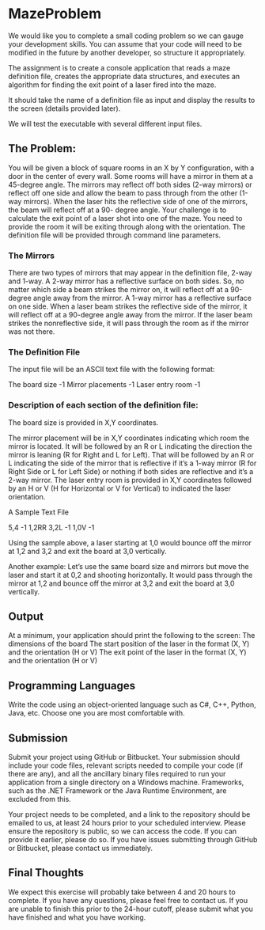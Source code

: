 # MazeProblem

We would like you to complete a small coding problem so we can gauge your development skills. You
can assume that your code will need to be modified in the future by another developer, so structure it
appropriately.

The assignment is to create a console application that reads a maze definition file, creates the
appropriate data structures, and executes an algorithm for finding the exit point of a laser fired into the
maze.

It should take the name of a definition file as input and display the results to the screen (details provided
later).

We will test the executable with several different input files.

## The Problem:

You will be given a block of square rooms in an X by Y configuration, with a door in the center of every
wall. Some rooms will have a mirror in them at a 45-degree angle. The mirrors may reflect off both
sides (2-way mirrors) or reflect off one side and allow the beam to pass through from the other (1-way
mirrors). When the laser hits the reflective side of one of the mirrors, the beam will reflect off at a 90-
degree angle. Your challenge is to calculate the exit point of a laser shot into one of the maze. You need
to provide the room it will be exiting through along with the orientation. The definition file will be
provided through command line parameters.

### The Mirrors

There are two types of mirrors that may appear in the definition file, 2-way and 1-way.
A 2-way mirror has a reflective surface on both sides. So, no matter which side a beam strikes the mirror
on, it will reflect off at a 90-degree angle away from the mirror.
A 1-way mirror has a reflective surface on one side. When a laser beam strikes the reflective side of the
mirror, it will reflect off at a 90-degree angle away from the mirror. If the laser beam strikes the
nonreflective side, it will pass through the room as if the mirror was not there.

### The Definition File

The input file will be an ASCII text file with the following format:

The board size
-1
Mirror placements
-1
Laser entry room
-1

### Description of each section of the definition file:

The board size is provided in X,Y coordinates.

The mirror placement will be in X,Y coordinates indicating which room the mirror is located. It will be
followed by an R or L indicating the direction the mirror is leaning (R for Right and L for Left). That will be
followed by an R or L indicating the side of the mirror that is reflective if it’s a 1-way mirror (R for Right
Side or L for Left Side) or nothing if both sides are reflective and it’s a 2-way mirror.
The laser entry room is provided in X,Y coordinates followed by an H or V (H for Horizontal or V for
Vertical) to indicated the laser orientation.

A Sample Text File

5,4
-1
1,2RR
3,2L
-1
1,0V
-1

Using the sample above, a laser starting at 1,0 would bounce off the mirror at 1,2 and 3,2 and exit the
board at 3,0 vertically.

Another example: Let’s use the same board size and mirrors but move the laser and start it at 0,2 and
shooting horizontally. It would pass through the mirror at 1,2 and bounce off the mirror at 3,2 and exit
the board at 3,0 vertically.

## Output

At a minimum, your application should print the following to the screen:
The dimensions of the board
The start position of the laser in the format (X, Y) and the orientation (H or V)
The exit point of the laser in the format (X, Y) and the orientation (H or V)

## Programming Languages

Write the code using an object-oriented language such as C#, C++, Python, Java, etc. Choose one you
are most comfortable with.

## Submission

Submit your project using GitHub or Bitbucket. Your submission should include your code files, relevant
scripts needed to compile your code (if there are any), and all the ancillary binary files required to run
your application from a single directory on a Windows machine. Frameworks, such as the .NET
Framework or the Java Runtime Environment, are excluded from this.

Your project needs to be completed, and a link to the repository should be emailed to us, at least 24
hours prior to your scheduled interview. Please ensure the repository is public, so we can access the
code. If you can provide it earlier, please do so. If you have issues submitting through GitHub or
Bitbucket, please contact us immediately.

## Final Thoughts

We expect this exercise will probably take between 4 and 20 hours to complete. If you have any
questions, please feel free to contact us. If you are unable to finish this prior to the 24-hour cutoff,
please submit what you have finished and what you have working.

